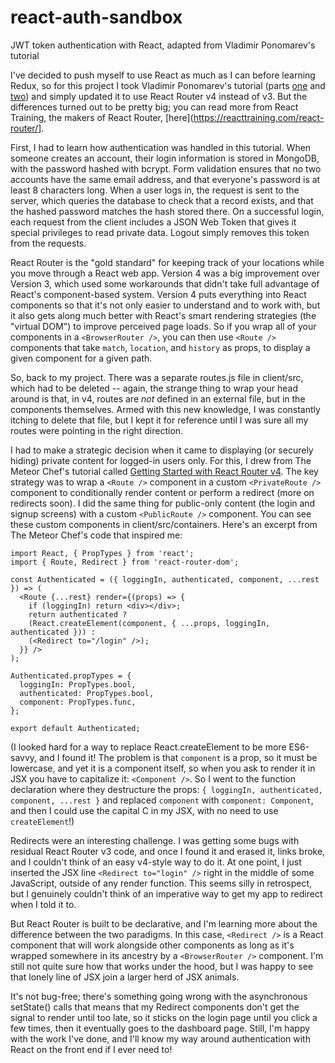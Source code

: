 # react-auth-sandbox
JWT token authentication with React, adapted from Vladimir Ponomarev's tutorial

I've decided to push myself to use React as much as I can before learning Redux, so for this project I took Vladimir Ponomarev's tutorial (parts [one](https://vladimirponomarev.com/blog/authentication-in-react-apps-creating-components) and [two](https://vladimirponomarev.com/blog/authentication-in-react-apps-jwt)) and simply updated it to use React Router v4 instead of v3. But the differences turned out to be pretty big; you can read more from React Training, the makers of React Router, [here](https://reacttraining.com/react-router/].

First, I had to learn how authentication was handled in this tutorial. When someone creates an account, their login information is stored in MongoDB, with the password hashed with bcrypt. Form validation ensures that no two accounts have the same email address, and that everyone's password is at least 8 characters long. When a user logs in, the request is sent to the server, which queries the database to check that a record exists, and that the hashed password matches the hash stored there. On a successful login, each request from the client includes a JSON Web Token that gives it special privileges to read private data. Logout simply removes this token from the requests.

React Router is the "gold standard" for keeping track of your locations while you move through a React web app. Version 4 was a big improvement over Version 3, which used some workarounds that didn't take full advantage of React's component-based system. Version 4 puts everything into React components so that it's not only easier to understand and to work with, but it also gets along much better with React's smart rendering strategies (the "virtual DOM") to improve perceived page loads. So if you wrap all of your components in a `<BrowserRouter />`, you can then use `<Route />` components that take `match`, `location`, and `history` as props, to display a given component for a given path.

So, back to my project. There was a separate routes.js file in client/src, which had to be deleted -- again, the strange thing to wrap your head around is that, in v4, routes are _not_ defined in an external file, but in the components themselves. Armed with this new knowledge, I was constantly itching to delete that file, but I kept it for reference until I was sure all my routes were pointing in the right direction.

I had to make a strategic decision when it came to displaying (or securely hiding) private content for logged-in users only. For this, I drew from The Meteor Chef's tutorial called [Getting Started with React Router v4](https://themeteorchef.com/tutorials/getting-started-with-react-router-v4). The key strategy was to wrap a `<Route />` component in a custom `<PrivateRoute />` component to conditionally render content or perform a redirect (more on redirects soon). I did the same thing for public-only content (the login and signup screens) with a custom `<PublicRoute />` component. You can see these custom components in client/src/containers. Here's an excerpt from The Meteor Chef's code that inspired me:

```
import React, { PropTypes } from 'react';
import { Route, Redirect } from 'react-router-dom';

const Authenticated = ({ loggingIn, authenticated, component, ...rest }) => (
  <Route {...rest} render={(props) => {
    if (loggingIn) return <div></div>;
    return authenticated ?
    (React.createElement(component, { ...props, loggingIn, authenticated })) :
    (<Redirect to="/login" />);
  }} />
);

Authenticated.propTypes = {
  loggingIn: PropTypes.bool,
  authenticated: PropTypes.bool,
  component: PropTypes.func,
};

export default Authenticated;
```

(I looked hard for a way to replace React.createElement to be more ES6-savvy, and I found it! The problem is that `component` is a prop, so it must be lowercase, and yet it is a component itself, so when you ask to render it in JSX you have to capitalize it: `<Component />`. So I went to the function declaration where they destructure the props: `{ loggingIn, authenticated, component, ...rest }` and replaced `component` with `component: Component`, and then I could use the capital C in my JSX, with no need to use `createElement`!)

Redirects were an interesting challenge. I was getting some bugs with residual React Router v3 code, and once I found it and erased it, links broke, and I couldn't think of an easy v4-style way to do it. At one point, I just inserted the JSX line `<Redirect to="login" />` right in the middle of some JavaScript, outside of any render function. This seems silly in retrospect, but I genuinely couldn't think of an imperative way to get my app to redirect when I told it to.

But React Router is built to be declarative, and I'm learning more about the difference between the two paradigms. In this case, `<Redirect />` is a React component that will work alongside other components as long as it's wrapped somewhere in its ancestry by a `<BrowserRouter />` component. I'm still not quite sure how that works under the hood, but I was happy to see that lonely line of JSX join a larger herd of JSX animals.

It's not bug-free; there's something going wrong with the asynchronous setState() calls that means that my Redirect components don't get the signal to render until too late, so it sticks on the login page until you click a few times, then it eventually goes to the dashboard page. Still, I'm happy with the work I've done, and I'll know my way around authentication with React on the front end if I ever need to!
